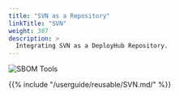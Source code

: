 ```yaml
---
title: "SVN as a Repository"
linkTitle: "SVN"
weight: 387
description: >
  Integrating SVN as a DeployHub Repository.
---
```


![SBOM Tools](/userguide/images/subversion.png)

{{% include "/userguide/reusable/SVN.md/" %}}
